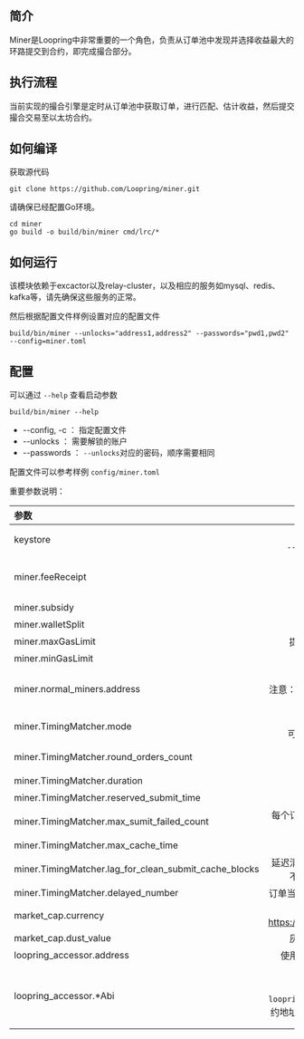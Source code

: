 ## 简介
Miner是Loopring中非常重要的一个角色，负责从订单池中发现并选择收益最大的环路提交到合约，即完成撮合部分。

## 执行流程
当前实现的撮合引擎是定时从订单池中获取订单，进行匹配、估计收益，然后提交撮合交易至以太坊合约。

## 如何编译

获取源代码

```
git clone https://github.com/Loopring/miner.git
```
请确保已经配置Go环境。

```
cd miner
go build -o build/bin/miner cmd/lrc/*
```

## 如何运行

该模块依赖于excactor以及relay-cluster，以及相应的服务如mysql、redis、kafka等，请先确保这些服务的正常。

然后根据配置文件样例设置对应的配置文件

```
build/bin/miner --unlocks="address1,address2" --passwords="pwd1,pwd2" --config=miner.toml
```


## 配置
可以通过 `--help` 查看启动参数
```
build/bin/miner --help
```

* --config, -c ： 指定配置文件
* --unlocks ： 需要解锁的账户
* --passwords ： `--unlocks`对应的密码，顺序需要相同

配置文件可以参考样例 `config/miner.toml`

重要参数说明：

| 参数 | 用途 | 默认值 |
|:--|:--:|--:|
| keystore | 保存需要keystrore文件的目录<br> `--unlocks`中指定的地址必须在此文件夹中| 无 | 
| miner.feeReceipt | 收益地址<br> 撮合所得的收益会发送到该地址<br> 注意：该地址不需要解锁| 无 |
| miner.subsidy | 补贴 | 无 |
| miner.walletSplit | 钱包分润后剩余的撮合收益的比例 | 0.8 |
| miner.maxGasLimit | 提交以太坊交易时，允许的最大gasprice | 无 |
| miner.minGasLimit | 最小的gasprice | 无 |
| miner.normal_miners.address | 提交撮合交易到合约的地址<br> 注意：该地址需要解锁，并且有Eth余额足够发送以太坊交易 | 无 |
| miner.TimingMatcher.mode | 获取订单的方式<br>可选值：motan 通过motan-rpc获取订单| motan |
| miner.TimingMatcher.round_orders_count| 每轮获取订单的数量<br>越大耗费资源越多，但是匹配量越大| 无 |
| miner.TimingMatcher.duration | 每轮的周期，单位ms | 无 |
| miner.TimingMatcher.reserved_submit_time | 只选取过期前n秒的订单 | 无 |
| miner.TimingMatcher.max_sumit_failed_count | 每个订单提交执行失败的次数，达到该次数后，订单不再进行撮合 | 无 |
| miner.TimingMatcher.max_cache_time | 撮合结果的最大缓存时间，单位：秒 | 无 |
| miner.TimingMatcher.lag_for_clean_submit_cache_blocks | 延迟清空缓存的块数，当交易执行成功后，缓存并不会立即清空，而是等待至该块号后清空| 无 |
| miner.TimingMatcher.delayed_number | 订单当轮没有被撮合的话，延迟n毫秒再次进行撮合  | 无 |
| market_cap.currency | 法币类型，可选值参考<https://coinmarketcap.com/api/#endpoint_ticker> | 无 |
| market_cap.dust_value | 灰尘金额，单位为 `market_cap.currency` | 无 |
| loopring_accessor.address | 使用的合约地址，撮合交易等会提交到该地址 | 无 |
| loopring_accessor.*Abi | `loopring_accessor.implAbi` `loopring_accessor.delegateAbi` `loopring_accessor.tokenRegistryAbi` 为对应的合约地址：`loopring_accessor.address`的abi字符串 | 不设置时，默认从`etherscan.io`中拉取对应的abi | 

